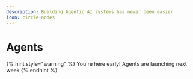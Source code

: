 ```yaml
---
description: Building Agentic AI systems has never been easier
icon: circle-nodes
---
```


# Agents

{% hint style="warning" %}
You're here early! Agents are launching next week
{% endhint %}


